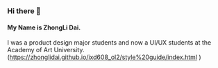 ### Hi there 👋
#### My Name is ZhongLi Dai.
I was a product design major students and now a UI/UX students at the Academy of Art University.
(https://zhonglidai.github.io/ixd608_ol2/style%20guide/index.html
)

<!--
**teylorfeliz/teylorfeliz** is a ✨ _special_ ✨ repository because its `README.md` (this file) appears on your GitHub profile.

Here are some ideas to get you started:

- 🔭 I’m currently working on my portfolio.
- 🌱 I’m currently learning design.
- 💬 Ask me about my career.
- ⚡ Fun fact: game.
-->
